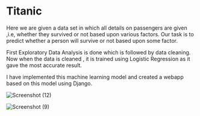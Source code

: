 
# Titanic
Here we are given a data set in which all details on passengers are given ,i.e, whether they survived or not based upon various factors. Our task is to predict whether a person will survive or not based upon some factor.

First Exploratory Data Analysis is done which is followed by data cleaning. Now when the data is cleaned , it is trained using Logistic Regression as it gave the most accurate result. 

I have implemented this machine learning model and created a webapp based on this model using Django.

![Screenshot (12)](https://user-images.githubusercontent.com/50799286/125330644-a6d2ce00-e364-11eb-8d65-71b582cf5873.png)

![Screenshot (9)](https://user-images.githubusercontent.com/50799286/125308913-f1e1e680-e34e-11eb-8cdb-1497eb4d74ae.png)
